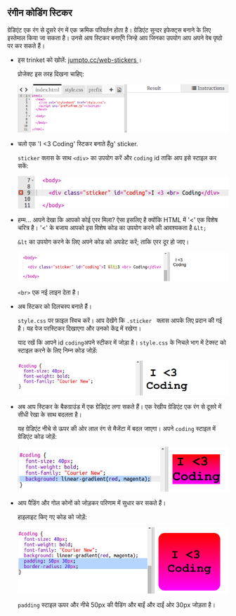 ## रंगीन कोडिंग स्टिकर

ग्रेडिएंट एक रंग से दूसरे रंग में एक क्रमिक परिवर्तन होता है। ग्रेडिएंट सुन्दर इफेक्ट्स बनाने के लिए इस्तेमाल किया जा सकता है। उनसे आप स्टिकर बनाएँगे जिन्हे आप जिनका उपयोग आप अपने वेब पृष्ठो पर कर सकते हैं।

+ इस trinket को खोलें: <a href="http://jumpto.cc/web-stickers" target="_blank"> jumpto.cc/web-stickers </a> ।
    
    प्रोजेक्ट इस तरह दिखना चाहिए:
    
    ![स्क्रीनशॉट](images/stickers-starter.png)

+ चलो एक 'I <3 Coding' स्टिकर बनाते हैंg' sticker.
    
    `sticker` क्लास के साथ `<div>` का उपयोग करें और `coding` id ताकि आप इसे स्टाइल कर सकें:
    
    ![स्क्रीनशॉट](images/stickers-coding-error.png)

+ हम्म... आपने देखा कि आपको कोई एरर मिला? ऐसा इसलिए है क्योंकि HTML में '<' एक विशेष चरित्र है। '<' के बजाय आपको इस विशेष कोड का उपयोग करने की आवश्यकता है `&lt; ` 
    
    `&lt` का उपयोग करने के लिए अपने कोड को अपडेट करें; ताकि एरर दूर हो जाए।
    
    ![स्क्रीनशॉट](images/stickers-coding-fixed.png)
    
    `<br>` एक नई लाइन देता है।

+ अब स्टिकर को दिलचस्प बनाते हैं।
    
    `style.css` पर फ़ाइल स्विच करें। आप देखेंगे कि `.sticker ` क्लास आपके लिए प्रदान की गई है। यह पेज परस्टिकर दिखाएगा और उनको केंद्र में रखेगा।
    
    याद रखें कि आपने id `coding`अपने स्टीकर में जोड़ा है। `style.css` के निचले भाग में टेक्स्ट को स्टाइल करने के लिए निम्न कोड जोड़ें:
    
    ![स्क्रीनशॉट](images/stickers-coding-font.png)

+ अब आप स्टिकर के बैकग्राउंड में एक ग्रेडिएंट लगा सकते हैं। एक रेखीय ग्रेडिएंट एक रंग से दूसरे में सीधी रेखा के साथ बदलता है।
    
    यह ग्रेडिएंट नीचे से ऊपर की ओर लाल रंग से मैजेंटा में बदल जाएगा। अपने `coding` स्टाइल में ग्रेडिएंट कोड जोड़ें:
    
    ![स्क्रीनशॉट](images/stickers-coding-gradient.png)

+ आप पैडिंग और गोल कोनों को जोड़कर परिणाम में सुधार कर सकते हैं।
    
    हाइलाइट किए गए कोड को जोड़ें:
    
    ![स्क्रीनशॉट](images/stickers-coding-padding.png)
    
    `padding` स्टाइल ऊपर और नीचे 50px की पैडिंग और बाईं और दाईं ओर 30px जोड़ता है।